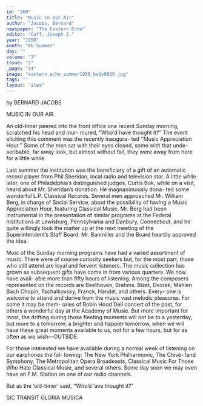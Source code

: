 ```yaml
---
id: "360"
title: "Music In Our Air"
author: "Jacobs, Bernard"
newspaper: "The Eastern Echo"
editor: "Cuff, Joseph J."
year: "1958"
month: "06 Summer"
day: ""
volume: "3"
issue: "2"
_page: "34"
image: "eastern_echo_summer1958_body0036.jpg"
tags: ""
layout: "item"
---
```

by BERNARD JACOBS

MUSIC IN OUR AIR.

An old-timer peered into the front office one
recent Sunday morning, scratched his head and mur-
mured, “Who'd have thought it?” The event
eliciting this comment was the recently inaugura-
ted ‘‘Music Appreciation Hour.’’ Some of the men
sat with their eyes closed, some with that unde-
seribable, far away look, but almost without fail,
they were away from here for a little while.

Last summer the institution was the beneficiary
of a gift of an automatic record player from Phil
Sheridan, local radio and television star. A little
while later, one of Philadelphia’s distinguished
judges, Curtis Bok, while on a visit, heard about
Mr. Sheridan’s donation. He magnanimously dona-
ted some wonderful L.P. Classical Records. Several
men approached Mr. William Berg, in charge of
Social Service, about the possibility of having a
Music Appreciation Hour, featuring Classical Music,
Mr. Berg had been instrumental in the presentation
of similar programs at the Federal Institutions at
Lewisburg, Pennsylvania and Danbury, Connecticut,
and he quite willingly took the matter up at the
next meeting of the Superintendent’s Staff Board.
Mr. Banmiller and the Board heartily approved the
idea.

Most of the Sunday morning programs have had
a varied assortment of music. There were of course
curiosity seekers but, for the most part, those who
still attend are loyal and fervent listeners. The
music collection has grown as subsequent gifts have
come in from various quarters. We now have avail-
able more than fifty hours of listening. Among the
composers represented on the records are Beethoven,
Brahms. Bizet, Dvorak; Mahlen Bach Chopin,
Tschaikovsky, Franck, Handel, and others. Every-
one is welcome to attend and derive from the music
vast melodic pleasures. For some it may be mem-
ories of Robin Hood Dell concert of the past, for
others a wonderful day at the Academy of Musie.
But more important for most, the drifting during
those fleeting moments will not be to a yesterday,
but more to a tomorrow; a brighter and happier
tomorrow, when we will have these great moments
available to us, not for a few hours, but for as often
as we wish—OUTSIDE.

For those interested we have available during
a normal week of listening on our earphones the fol-
lowing: The New York Philharmonic, The Cleve-
land Symphony, The Metropolitan Opera Broadeasts,
Classical Music For Those Who Hate Classical Musie,
and several others. Some day soon we may even
have an F.M. Station on one of our radio channels.

But as the ‘old-timer’ said, ‘‘Who’d ’ave thought
it?"

SIC TRANSIT GLORIA MUSICA
